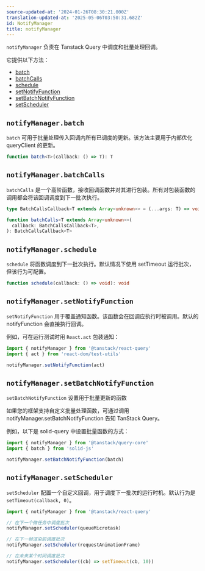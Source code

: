 ```yaml
---
source-updated-at: '2024-01-26T08:30:21.000Z'
translation-updated-at: '2025-05-06T03:50:31.682Z'
id: NotifyManager
title: notifyManager
---
```

`notifyManager` 负责在 Tanstack Query 中调度和批量处理回调。

它提供以下方法：

- [batch](#notifymanagerbatch)
- [batchCalls](#notifymanagerbatchcalls)
- [schedule](#notifymanagerschedule)
- [setNotifyFunction](#notifymanagersetnotifyfunction)
- [setBatchNotifyFunction](#notifymanagersetbatchnotifyfunction)
- [setScheduler](#notifymanagersetscheduler)

## `notifyManager.batch`

`batch` 可用于批量处理传入回调内所有已调度的更新。该方法主要用于内部优化 queryClient 的更新。

```ts
function batch<T>(callback: () => T): T
```

## `notifyManager.batchCalls`

`batchCalls` 是一个高阶函数，接收回调函数并对其进行包装。所有对包装函数的调用都会将该回调调度到下一批次执行。

```ts
type BatchCallsCallback<T extends Array<unknown>> = (...args: T) => void

function batchCalls<T extends Array<unknown>>(
  callback: BatchCallsCallback<T>,
): BatchCallsCallback<T>
```

## `notifyManager.schedule`

`schedule` 将函数调度到下一批次执行。默认情况下使用 setTimeout 运行批次，但该行为可配置。

```ts
function schedule(callback: () => void): void
```

## `notifyManager.setNotifyFunction`

`setNotifyFunction` 用于覆盖通知函数。该函数会在回调应执行时被调用。默认的 notifyFunction 会直接执行回调。

例如，可在运行测试时用 `React.act` 包装通知：

```ts
import { notifyManager } from '@tanstack/react-query'
import { act } from 'react-dom/test-utils'

notifyManager.setNotifyFunction(act)
```

## `notifyManager.setBatchNotifyFunction`

`setBatchNotifyFunction` 设置用于批量更新的函数

如果您的框架支持自定义批量处理函数，可通过调用 notifyManager.setBatchNotifyFunction 告知 TanStack Query。

例如，以下是 solid-query 中设置批量函数的方式：

```ts
import { notifyManager } from '@tanstack/query-core'
import { batch } from 'solid-js'

notifyManager.setBatchNotifyFunction(batch)
```

## `notifyManager.setScheduler`

`setScheduler` 配置一个自定义回调，用于调度下一批次的运行时机。默认行为是 `setTimeout(callback, 0)`。

```ts
import { notifyManager } from '@tanstack/react-query'

// 在下一个微任务中调度批次
notifyManager.setScheduler(queueMicrotask)

// 在下一帧渲染前调度批次
notifyManager.setScheduler(requestAnimationFrame)

// 在未来某个时间调度批次
notifyManager.setScheduler((cb) => setTimeout(cb, 10))
```

